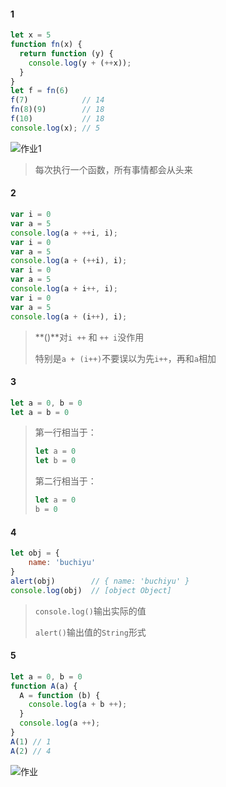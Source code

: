 #### 1

```js
let x = 5
function fn(x) {
  return function (y) {
    console.log(y + (++x));
  }
}
let f = fn(6)
f(7)            // 14
fn(8)(9)        // 18
f(10)           // 18
console.log(x); // 5
```

![作业1](https://cdn.jsdelivr.net/gh/zangguojun/PicGo/20210531182048.png)

> 每次执行一个函数，所有事情都会从头来





#### 2

```js
var i = 0
var a = 5
console.log(a + ++i, i);
var i = 0
var a = 5
console.log(a + (++i), i);
var i = 0
var a = 5
console.log(a + i++, i);
var i = 0
var a = 5
console.log(a + (i++), i);
```

> **()**对`i ++` 和 `++ i`没作用
>
> 特别是`a + (i++)`不要误以为先`i++`，再和`a`相加



#### 3

```js
let a = 0, b = 0
let a = b = 0
```

> 第一行相当于：
>
> ```js
> let a = 0
> let b = 0
> ```
>
> 第二行相当于：
>
> ```js
> let a = 0
> b = 0
> ```



#### 4

```js
let obj = {
    name: 'buchiyu'
}
alert(obj)        // { name: 'buchiyu' }
console.log(obj)  // [object Object]
```

> `console.log()`输出实际的值
>
> `alert()`输出值的`String`形式



#### 5

```js
let a = 0, b = 0
function A(a) {
  A = function (b) {
    console.log(a + b ++);
  }
  console.log(a ++);
}
A(1) // 1
A(2) // 4
```

![作业](https://cdn.jsdelivr.net/gh/zangguojun/PicGo/20210531191317.png)

